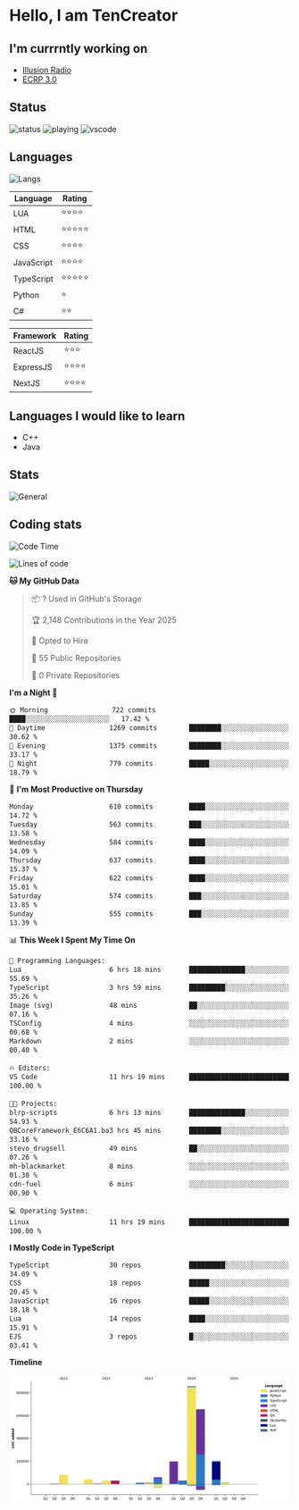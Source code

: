 # Hello, I am TenCreator

## I'm currrntly working on
- [Illusion Radio](https://illusionradio.co.uk/)
- [ECRP 3.0](http://github.com/Emerald-Coast-Roleplay/)

## Status
![status](https://api.statusbadges.me/badge/status/518334475038359555?simple=true&style=for-the-badge)
![playing](https://api.statusbadges.me/badge/playing/518334475038359555?style=for-the-badge)
![vscode](https://api.statusbadges.me/badge/vscode/518334475038359555?style=for-the-badge)

## Languages
![Langs](https://github-readme-stats.vercel.app/api/top-langs/?username=tencreator&layout=compact&theme=radical)


|Language|Rating|
|--------|------|
|LUA|⭐️⭐️⭐️⭐️|
|HTML|⭐️⭐️⭐️⭐️⭐️|
|CSS|⭐️⭐️⭐️⭐️|
|JavaScript|⭐️⭐️⭐️⭐️|
|TypeScript|⭐️⭐️⭐️⭐️⭐️|
|Python|⭐️|
|C#|⭐️⭐️ |

|Framework|Rating|
|--------|------|
|ReactJS|⭐️⭐️⭐|
|ExpressJS|⭐️⭐️⭐️⭐️|
|NextJS|⭐️⭐️⭐⭐️|

## Languages I would like to learn
- C++
- Java

## Stats
![General](https://github-readme-stats.vercel.app/api?username=tencreator&show_icons=true&theme=radical)

## Coding stats

<!--START_SECTION:waka-->
![Code Time](http://img.shields.io/badge/Code%20Time-536%20hrs%2026%20mins-blue)

![Lines of code](https://img.shields.io/badge/From%20Hello%20World%20I%27ve%20Written-2.2%20million%20lines%20of%20code-blue)

**🐱 My GitHub Data** 

> 📦 ? Used in GitHub's Storage 
 > 
> 🏆 2,148 Contributions in the Year 2025
 > 
> 💼 Opted to Hire
 > 
> 📜 55 Public Repositories 
 > 
> 🔑 0 Private Repositories 
 > 
**I'm a Night 🦉** 

```text
🌞 Morning                722 commits         ████░░░░░░░░░░░░░░░░░░░░░   17.42 % 
🌆 Daytime                1269 commits        ████████░░░░░░░░░░░░░░░░░   30.62 % 
🌃 Evening                1375 commits        ████████░░░░░░░░░░░░░░░░░   33.17 % 
🌙 Night                  779 commits         █████░░░░░░░░░░░░░░░░░░░░   18.79 % 
```
📅 **I'm Most Productive on Thursday** 

```text
Monday                   610 commits         ████░░░░░░░░░░░░░░░░░░░░░   14.72 % 
Tuesday                  563 commits         ███░░░░░░░░░░░░░░░░░░░░░░   13.58 % 
Wednesday                584 commits         ████░░░░░░░░░░░░░░░░░░░░░   14.09 % 
Thursday                 637 commits         ████░░░░░░░░░░░░░░░░░░░░░   15.37 % 
Friday                   622 commits         ████░░░░░░░░░░░░░░░░░░░░░   15.01 % 
Saturday                 574 commits         ███░░░░░░░░░░░░░░░░░░░░░░   13.85 % 
Sunday                   555 commits         ███░░░░░░░░░░░░░░░░░░░░░░   13.39 % 
```


📊 **This Week I Spent My Time On** 

```text
💬 Programming Languages: 
Lua                      6 hrs 18 mins       ██████████████░░░░░░░░░░░   55.69 % 
TypeScript               3 hrs 59 mins       █████████░░░░░░░░░░░░░░░░   35.26 % 
Image (svg)              48 mins             ██░░░░░░░░░░░░░░░░░░░░░░░   07.16 % 
TSConfig                 4 mins              ░░░░░░░░░░░░░░░░░░░░░░░░░   00.68 % 
Markdown                 2 mins              ░░░░░░░░░░░░░░░░░░░░░░░░░   00.40 % 

🔥 Editors: 
VS Code                  11 hrs 19 mins      █████████████████████████   100.00 % 

🐱‍💻 Projects: 
blrp-scripts             6 hrs 13 mins       ██████████████░░░░░░░░░░░   54.93 % 
QBCoreFramework_E6C6A1.ba3 hrs 45 mins       ████████░░░░░░░░░░░░░░░░░   33.16 % 
stevo_drugsell           49 mins             ██░░░░░░░░░░░░░░░░░░░░░░░   07.26 % 
mh-blackmarket           8 mins              ░░░░░░░░░░░░░░░░░░░░░░░░░   01.30 % 
cdn-fuel                 6 mins              ░░░░░░░░░░░░░░░░░░░░░░░░░   00.90 % 

💻 Operating System: 
Linux                    11 hrs 19 mins      █████████████████████████   100.00 % 
```

**I Mostly Code in TypeScript** 

```text
TypeScript               30 repos            █████████░░░░░░░░░░░░░░░░   34.09 % 
CSS                      18 repos            █████░░░░░░░░░░░░░░░░░░░░   20.45 % 
JavaScript               16 repos            █████░░░░░░░░░░░░░░░░░░░░   18.18 % 
Lua                      14 repos            ████░░░░░░░░░░░░░░░░░░░░░   15.91 % 
EJS                      3 repos             █░░░░░░░░░░░░░░░░░░░░░░░░   03.41 % 
```



**Timeline**

![Lines of Code chart](https://raw.githubusercontent.com/tencreator/tencreator/main/assets/bar_graph.png)


<!--END_SECTION:waka-->
